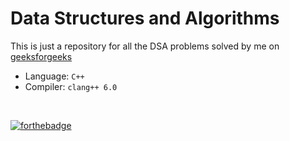 # Data Structures and Algorithms

This is just a repository for all the DSA problems solved by me on [geeksforgeeks](https://www.geeksforgeeks.org/)

* Language: `C++`
* Compiler: `clang++ 6.0`

<br>

[![forthebadge](https://forthebadge.com/images/badges/made-with-c-plus-plus.svg)](https://forthebadge.com)